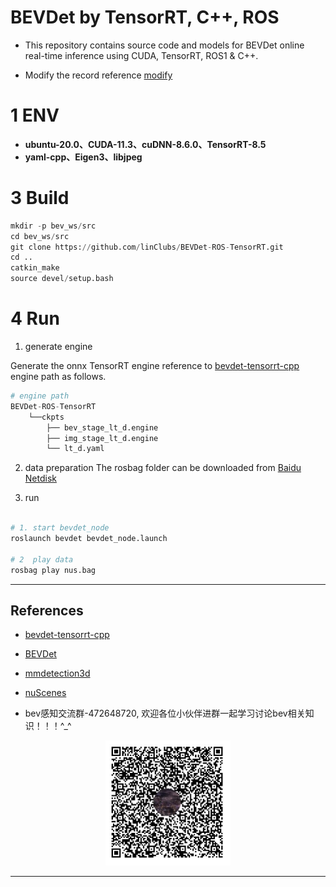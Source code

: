 
# BEVDet by TensorRT, C++, ROS

+ This repository contains source code and models for BEVDet online real-time inference using CUDA, TensorRT, ROS1 & C++.

+ Modify the record reference [modify](https://github.com/linClubs/BEVDet-ROS-TensorRT/tree/main/doc/modify.md)

# 1 ENV

- **ubuntu-20.0、CUDA-11.3、cuDNN-8.6.0、TensorRT-8.5**
- **yaml-cpp、Eigen3、libjpeg**

# 3 Build

~~~python
mkdir -p bev_ws/src
cd bev_ws/src
git clone https://github.com/linClubs/BEVDet-ROS-TensorRT.git
cd ..
catkin_make
source devel/setup.bash
~~~

# 4 Run

1. generate engine

Generate the onnx TensorRT engine reference to [bevdet-tensorrt-cpp](https://github.com/LCH1238/bevdet-tensorrt-cpp)  engine path as follows.


~~~python
# engine path
BEVDet-ROS-TensorRT
    └──ckpts
        ├── bev_stage_lt_d.engine
        ├── img_stage_lt_d.engine
        └── lt_d.yaml
~~~

2. data preparation
The rosbag folder can be downloaded from [Baidu Netdisk](https://pan.baidu.com/s/1XIoWetqX0qcRwDtjv7V3Dg)

3. run
~~~python

# 1. start bevdet_node
roslaunch bevdet bevdet_node.launch

# 2  play data
rosbag play nus.bag
~~~

---

## References
- [bevdet-tensorrt-cpp](https://github.com/LCH1238/bevdet-tensorrt-cpp)
- [BEVDet](https://github.com/HuangJunJie2017/BEVDet)
- [mmdetection3d](https://github.com/open-mmlab/mmdetection3d)
- [nuScenes](https://www.nuscenes.org/)

- bev感知交流群-472648720, 欢迎各位小伙伴进群一起学习讨论bev相关知识！！！^_^

<p align="center">
  <img src="./doc/1.jpg" width="200" height="200" />
</p>

---